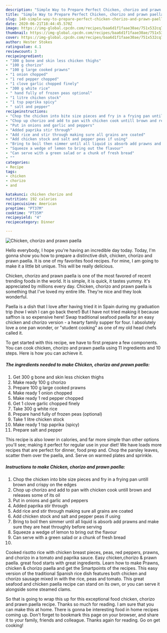 ```yaml
---
description: "Simple Way to Prepare Perfect Chicken, chorizo and prawn paella"
title: "Simple Way to Prepare Perfect Chicken, chorizo and prawn paella"
slug: 140-simple-way-to-prepare-perfect-chicken-chorizo-and-prawn-paella
date: 2020-06-21T18:44:45.570Z
image: https://img-global.cpcdn.com/recipes/baa6d1f1faae30ae/751x532cq70/chicken-chorizo-and-prawn-paella-recipe-main-photo.jpg
thumbnail: https://img-global.cpcdn.com/recipes/baa6d1f1faae30ae/751x532cq70/chicken-chorizo-and-prawn-paella-recipe-main-photo.jpg
cover: https://img-global.cpcdn.com/recipes/baa6d1f1faae30ae/751x532cq70/chicken-chorizo-and-prawn-paella-recipe-main-photo.jpg
author: Hester Stokes
ratingvalue: 4.1
reviewcount: 3
recipeingredient:
- "300 g bone and skin less chicken thighs"
- "100 g chorizo"
- "100 g large cooked prawns"
- "1 onion chopped"
- "1 red pepper chopped"
- "1 clove garlic chopped finely"
- "300 g white rice"
- " hand fully of frozen peas optional"
- "1 litre chicken stock"
- "1 tsp paprika spicy"
- " salt and pepper"
recipeinstructions:
- "Chop the chicken into bite size pieces and fry in a frying pan untill brown and crispy on the edges"
- "Chop up chorizo and add to pan with chicken cook untill brown and releases some of its oil"
- "Put in onions and garlic and peppers"
- "Added paprika stir through"
- "Add rice and stir through making sure all grains are coated"
- "Add chicken stock and salt and pepper peas if using"
- "Bring to boil then simmer until all liquid is absorb add prawns and make sure they are heat throughly before serving"
- "Squeeze a wedge of lemon to bring out the flavour"
- "Can serve with a green salad or a chunk of fresh bread"
- ""
categories:
- Recipe
tags:
- chicken
- chorizo
- and

katakunci: chicken chorizo and 
nutrition: 192 calories
recipecuisine: American
preptime: "PT37M"
cooktime: "PT35M"
recipeyield: "4"
recipecategory: Dinner

---
```



![Chicken, chorizo and prawn paella](https://img-global.cpcdn.com/recipes/baa6d1f1faae30ae/751x532cq70/chicken-chorizo-and-prawn-paella-recipe-main-photo.jpg)

Hello everybody, I hope you're having an incredible day today. Today, I'm gonna show you how to prepare a distinctive dish, chicken, chorizo and prawn paella. It is one of my favorites food recipes. For mine, I am going to make it a little bit unique. This will be really delicious.

Chicken, chorizo and prawn paella is one of the most favored of recent trending foods in the world. It is simple, it is quick, it tastes yummy. It's appreciated by millions every day. Chicken, chorizo and prawn paella is something that I've loved my entire life. They're nice and they look wonderful.

Paella is a dish that I love after having tried it in Spain during my graduation trip (how I wish I can go back there!) But I have not tried making it because saffron is so expensive here! Swap traditional seafood paella for an easy chicken and chorizo version - a hearty family supper for four. I absolutely love a one pan wonder, or &#34;student cooking&#34; as one of my old head chefs called it.


To get started with this recipe, we have to first prepare a few components. You can cook chicken, chorizo and prawn paella using 11 ingredients and 10 steps. Here is how you can achieve it.

<!--inarticleads1-->

##### The ingredients needed to make Chicken, chorizo and prawn paella:

1. Get 300 g bone and skin less chicken thighs
1. Make ready 100 g chorizo
1. Prepare 100 g large cooked prawns
1. Make ready 1 onion chopped
1. Make ready 1 red pepper chopped
1. Get 1 clove garlic chopped finely
1. Take 300 g white rice
1. Prepare  hand fully of frozen peas (optional)
1. Take 1 litre chicken stock
1. Make ready 1 tsp paprika (spicy)
1. Prepare  salt and pepper


This recipe is also lower in calories, and far more simple than other options you&#39;ll see; making it perfect for regular use in your diet! We have loads more recipes that are perfect for dinner, food prep and. Chop the parsley leaves, scatter them over the paella, and. Serve on warmed plates and sprinkle. 

<!--inarticleads2-->

##### Instructions to make Chicken, chorizo and prawn paella:

1. Chop the chicken into bite size pieces and fry in a frying pan untill brown and crispy on the edges
1. Chop up chorizo and add to pan with chicken cook untill brown and releases some of its oil
1. Put in onions and garlic and peppers
1. Added paprika stir through
1. Add rice and stir through making sure all grains are coated
1. Add chicken stock and salt and pepper peas if using
1. Bring to boil then simmer until all liquid is absorb add prawns and make sure they are heat throughly before serving
1. Squeeze a wedge of lemon to bring out the flavour
1. Can serve with a green salad or a chunk of fresh bread
1. 


Cooked risotto rice with chicken breast pieces, peas, red peppers, prawns, and chorizo in a tomato and paprika sauce. Easy chicken,chorizo &amp; prawn paella. great food starts with great ingredients. Learn how to make Prawns, chicken &amp; chorizo paella and get the Smartpoints of the recipes. This easy version of the traditional Spanish rice dish features both chicken and chorizo sausage mixed in with the rice, peas and tomato. This great seafood and chicken paella recipe can stand on its own, or you can serve it alongside some steamed clams. 

So that is going to wrap this up for this exceptional food chicken, chorizo and prawn paella recipe. Thanks so much for reading. I am sure that you can make this at home. There is gonna be interesting food in home recipes coming up. Don't forget to bookmark this page on your browser, and share it to your family, friends and colleague. Thanks again for reading. Go on get cooking!
